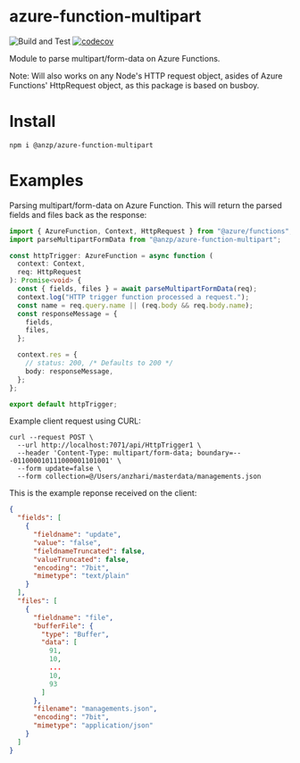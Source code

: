 azure-function-multipart
===========
![Build and Test](https://github.com/anzharip/azure-function-multipart/actions/workflows/build-and-test-main.yml/badge.svg)
[![codecov](https://codecov.io/gh/anzharip/azure-function-multipart/branch/main/graph/badge.svg?token=LWQJDZNQV7)](https://codecov.io/gh/anzharip/azure-function-multipart)

Module to parse multipart/form-data on Azure Functions. 

Note: 
Will also works on any Node's HTTP request object, asides of Azure Functions' HttpRequest object, as this package is based on busboy. 

Install
=======

```
npm i @anzp/azure-function-multipart
```


Examples
========

Parsing multipart/form-data on Azure Function. This will return the parsed fields and files back as the response: 

```typescript
import { AzureFunction, Context, HttpRequest } from "@azure/functions";
import parseMultipartFormData from "@anzp/azure-function-multipart";

const httpTrigger: AzureFunction = async function (
  context: Context,
  req: HttpRequest
): Promise<void> {
  const { fields, files } = await parseMultipartFormData(req);
  context.log("HTTP trigger function processed a request.");
  const name = req.query.name || (req.body && req.body.name);
  const responseMessage = {
    fields,
    files,
  };

  context.res = {
    // status: 200, /* Defaults to 200 */
    body: responseMessage,
  };
};

export default httpTrigger;

```

Example client request using CURL: 
```
curl --request POST \
  --url http://localhost:7071/api/HttpTrigger1 \
  --header 'Content-Type: multipart/form-data; boundary=---011000010111000001101001' \
  --form update=false \
  --form collection=@/Users/anzhari/masterdata/managements.json
```

This is the example reponse received on the client: 
```json
{
  "fields": [
    {
      "fieldname": "update",
      "value": "false",
      "fieldnameTruncated": false,
      "valueTruncated": false,
      "encoding": "7bit",
      "mimetype": "text/plain"
    }
  ],
  "files": [
    {
      "fieldname": "file",
      "bufferFile": {
        "type": "Buffer",
        "data": [
          91,
          10,
          ...
          10,
          93
        ]
      },
      "filename": "managements.json",
      "encoding": "7bit",
      "mimetype": "application/json"
    }
  ]
}

```
